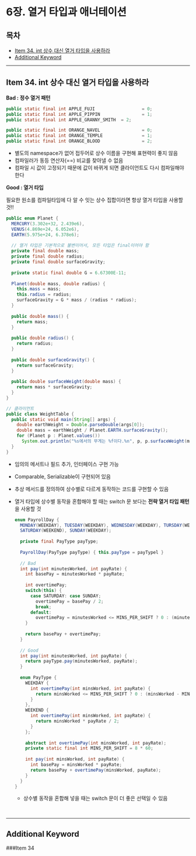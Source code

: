 # 6장. 열거 타입과 애너테이션

## 목차

- [Item 34. int 상수 대신 열거 타입을 사용하라](#Item-34-int-상수-대신-열거-타입을-사용하라)
- [Additional Keyword](#Additional-Keyword)

---

## Item 34. int 상수 대신 열거 타입을 사용하라



**Bad : 정수 열거 패턴**

```java
public static final int APPLE_FUJI					= 0;
public static final int APPLE_PIPPIN				= 1;
public static final int APPLE_GRANNY_SMITH	= 2;

public static final int ORANGE_NAVEL				= 0;
public static final int ORANGE_TEMPLE				= 1;
public static final int ORANGE_BLOOD				= 2;
```

* 별도의 namespace가 없어 접두어로 상수 이름을 구현해 표현력이 좋지 않음
* 컴파일러가 동등 연산자(==) 비교를 찾아낼 수 없음
* 컴파일 시 값이 고정되기 때문에 값이 바뀌게 되면 클라이언트도 다시 컴파일해야 한다

**Good : 열거 타입**

필요한 원소를 컴파일타임에 다 알 수 잇는 상수 집합이라면 항상 열거 타입을 사용할 것!!

```java
public enum Planet {
  MERCURY(3.302e+32, 2.439e6),
  VENUS(4.869e+24, 6.052e6),
  EARTH(5.975e+24, 6.378e6);
  
  // 열거 타입은 기본적으로 불변이어서, 모든 타입은 final이어야 함
  private final double mass;
  private final double radius;
  private final double surfaceGravity;
  
  private static final double G = 6.67300E-11;
  
  Planet(double mass, double radius) {
    this.mass = mass;
    this.radius = radius;
    surfaceGravity = G * mass / (radius * radius);
  }
  
  public double mass() {
    return mass;
  }
  
  public double radius() {
    return radius;
  }
  
  public double surfaceGravity() {
    return surfaceGravity;
  }
  
  public double surfaceWeight(double mass) {
    return mass * surfaceGravity;
  }
}

// 클라이언트
public class WeightTable {
  public static void main(String[] args) {
    double earthWeight = Double.parseDouble(args[0]);
    double mass = earthWeight / Planet.EARTH.surfaceGravity();
    for (Planet p : Planet.values())
      System.out.println("%s에서의 무게는 %f이다.%n", p, p.surfaceWeight(mass));
  }
}
```

* 임의의 메서트나 필드 추가, 인터페이스 구현 가능

* Comparable, Serializable이 구현되어 있음

* 추상 메서드를 정의하여 상수별로 다르게 동작하는 코드를 구현할 수 있음

* 열거 타입에 상수별 동작을 혼합해야 할 때는 switch 문 보다는 **전략 열거 타입 패턴**을 사용할 것

  ```java
  enum PayrollDay {
    MONDAY(WEEKDAY), TUESDAY(WEEKDAY), WEDNESDAY(WEEKDAY), TURSDAY(WEEKDAY), FRIDAY(WEEKDAY),
    SATURDAY(WEEKEND), SUNDAY(WEEKDAY);
    
    private final PayType payType;
    
    PayrollDay(PayType payType) { this.payType = payTypel }
    
    // Bad
    int pay(int minutesWorked, int payRate) {
      int basePay = minutesWorked * payRate;
      
      int overtimePay;
      switch(this) {
        case SATURDAY: case SUNDAY;
          overtimePay = basePay / 2;
          break;
        default:
          overtimePay = minutesWorked <= MINS_PER_SHIFT ? 0 : (minutesWorked - MINS_PER_SHIFT) * payRate / 2;
      }
      
      return basePay + overtimePay;
    }
    
    // Good
    int pay(int minutesWorked, int payRate) {
      return payType.pay(minutesWorked, payRate);
    }
    
    enum PayType {
      WEEKDAY {
        int overtimePay(int minsWorked, int payRate) {
          return minsWorked <= MINS_PER_SHIFT ? 0 : (minsWorked - MINS_PER_SHIFT) * payRate / 2;
        }
      },
      WEEKEND {
        int overtimePay(int minsWorked, int payRate) {
          return minsWorked * payRate / 2;
        }
      };
      
      abstract int overtimePay(int minsWorked, int payRate);
      private static final int MINS_PER_SHIFT = 8 * 60;
      
      int pay(int minsWorked, int payRate) {
        int basePay = minsWorked * payRate;
        return basePay + overtimePay(minsWorked, payRate);
      }
    }
  }
  ```

  * 상수별 동작을 혼합해 넣을 때는 switch 문이 더 좋은 선택일 수 있음

<br>

---

## Additional Keyword

###Item 34